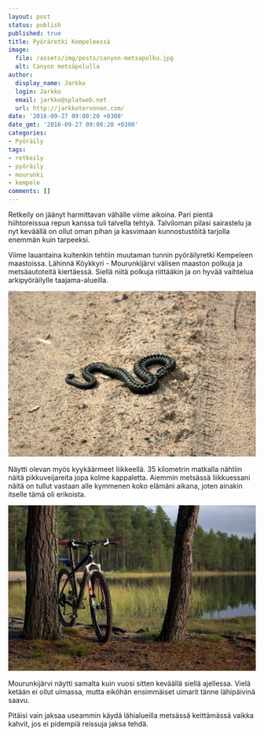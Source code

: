 ```yaml
---
layout: post
status: publish
published: true
title: Pyöräretki Kempeleessä
image:
  file: /assets/img/posts/canyon-metsapolku.jpg
  alt: Canyon metsäpolulla
author:
  display_name: Jarkko
  login: Jarkko
  email: jarkko@splatweb.net
  url: http://jarkkotervonen.com/
date: '2016-09-27 09:00:20 +0300'
date_gmt: '2016-09-27 09:00:20 +0300'
categories:
- Pyöräily
tags:
- retkeily
- pyöräily
- mourunki
- kempele
comments: []
---
```

Retkeily on jäänyt harmittavan vähälle viime aikoina. Pari pientä hiihtoreissua repun kanssa tuli talvella tehtyä. Talviloman pilasi sairastelu ja nyt keväällä on ollut oman pihan ja kasvimaan kunnostustöitä tarjolla enemmän kuin tarpeeksi.

Viime lauantaina kuitenkin tehtiin muutaman tunnin pyöräilyretki Kempeleen maastoissa. Lähinnä Köykkyri - Mourunkijärvi välisen maaston polkuja ja metsäautoteitä kiertäessä. Siellä niitä polkuja riittääkin ja on hyvää vaihtelua arkipyöräilylle taajama-alueilla.

<img src="/assets/img/posts/kyykaarme.jpg" alt="Kyykäärme" />

Näytti olevan myös kyykäärmeet liikkeellä. 35 kilometrin matkalla nähtiin näitä pikkuveijareita jopa kolme kappaletta. Aiemmin metsässä liikkuessani näitä on tullut vastaan alle kymmenen koko elämäni aikana, joten ainakin itselle tämä oli erikoista.

<img src="/assets/img/posts/canyon-mourunkijarvi.jpg" alt="Canyon Yellowstone ja Mourunkijärvi" />

Mourunkijärvi näytti samalta kuin vuosi sitten keväällä siellä ajellessa. Vielä ketään ei ollut uimassa, mutta eiköhän ensimmäiset uimarit tänne lähipäivinä saavu.

Pitäisi vain jaksaa useammin käydä lähialueilla metsässä keittämässä vaikka kahvit, jos ei pidempiä reissuja jaksa tehdä.
